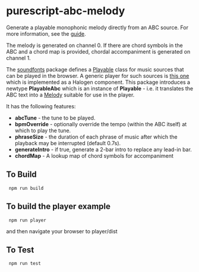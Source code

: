 purescript-abc-melody
=====================

Generate a playable monophonic melody directly from an ABC source. For more information, see the [guide](https://github.com/newlandsvalley/purescript-abc-melody/blob/master/docs/GUIDE.md).


The melody is generated on channel 0.  If there are chord symbols in the ABC and a chord map is provided, chordal accompaniment is generated on channel 1.

The [soundfonts](https://pursuit.purescript.org/packages/purescript-soundfonts/3.1.1) package defines a [Playable](https://pursuit.purescript.org/packages/purescript-soundfonts/3.1.1/docs/Audio.SoundFont.Melody.Class) class for music sources that can be played in the browser. A generic player for such sources is [this one](https://github.com/newlandsvalley/purescript-halogen-components/blob/master/src/Halogen/PlayerComponent.purs) which is implemented as a Halogen component. This package introduces a newtype __PlayableAbc__ which is an instance of __Playable__ - i.e. it translates the ABC text into a [Melody](https://pursuit.purescript.org/packages/purescript-soundfonts/3.1.1/docs/Audio.SoundFont.Melody) suitable for use in the player.

It has the following features:

  * __abcTune__ - the tune to be played.
  * __bpmOverride__ - optionally override the tempo (within the ABC itself) at which to play the tune.
  * __phraseSize__ - the duration of each phrase of music after which the playback may be interrupted (default 0.7s).
  * __generateIntro__ - if true, generate a 2-bar intro to replace any lead-in bar.
  * __chordMap__ - A lookup map of chord symbols for accompaniment

To Build
--------

     npm run build

To build the player example
---------------------------

     npm run player

and then navigate your browser to player/dist

To Test
-------

     npm run test

